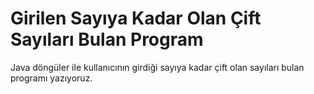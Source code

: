 # Girilen Sayıya Kadar Olan Çift Sayıları Bulan Program

Java döngüler ile kullanıcının girdiği sayıya kadar çift olan sayıları bulan programı yazıyoruz.